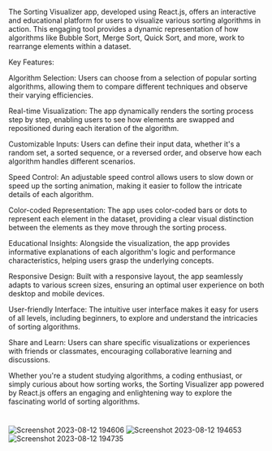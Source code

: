 The Sorting Visualizer app, developed using React.js, offers an interactive and educational platform for users to visualize various sorting algorithms in action. This engaging tool provides a dynamic representation of how algorithms like Bubble Sort, Merge Sort, Quick Sort, and more, work to rearrange elements within a dataset.

Key Features:

Algorithm Selection: Users can choose from a selection of popular sorting algorithms, allowing them to compare different techniques and observe their varying efficiencies.

Real-time Visualization: The app dynamically renders the sorting process step by step, enabling users to see how elements are swapped and repositioned during each iteration of the algorithm.

Customizable Inputs: Users can define their input data, whether it's a random set, a sorted sequence, or a reversed order, and observe how each algorithm handles different scenarios.

Speed Control: An adjustable speed control allows users to slow down or speed up the sorting animation, making it easier to follow the intricate details of each algorithm.

Color-coded Representation: The app uses color-coded bars or dots to represent each element in the dataset, providing a clear visual distinction between the elements as they move through the sorting process.

Educational Insights: Alongside the visualization, the app provides informative explanations of each algorithm's logic and performance characteristics, helping users grasp the underlying concepts.

Responsive Design: Built with a responsive layout, the app seamlessly adapts to various screen sizes, ensuring an optimal user experience on both desktop and mobile devices.

User-friendly Interface: The intuitive user interface makes it easy for users of all levels, including beginners, to explore and understand the intricacies of sorting algorithms.

Share and Learn: Users can share specific visualizations or experiences with friends or classmates, encouraging collaborative learning and discussions.

Whether you're a student studying algorithms, a coding enthusiast, or simply curious about how sorting works, the Sorting Visualizer app powered by React.js offers an engaging and enlightening way to explore the fascinating world of sorting algorithms.
# 
![Screenshot 2023-08-12 194606](https://github.com/GauravDhokane/Sorting-Visualizer-/assets/116433563/3650ca42-d467-430b-b5c2-bbd6bce0b56f)
![Screenshot 2023-08-12 194653](https://github.com/GauravDhokane/Sorting-Visualizer-/assets/116433563/c06a7864-3c44-4e57-ab46-5d45a836c5d2)
![Screenshot 2023-08-12 194735](https://github.com/GauravDhokane/Sorting-Visualizer-/assets/116433563/801a8262-52c4-40a8-84fc-b32860e3a7a1)



